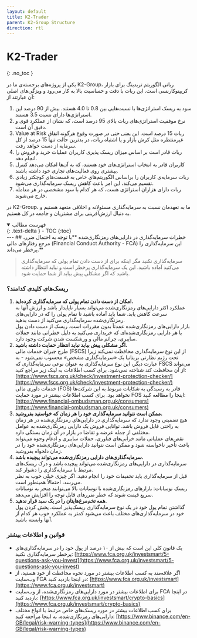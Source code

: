 ```yaml
---
layout: default
title: K2-Trader
parent: K2-Group Structure
direction: rtl
---
```


# K2-Trader
{: .no_toc }

یکی از پروژه‌های برجسته‌ی ما در K2-Group، رباتی الگوریتم تریدینگ برای بازار کریپتوکارنسی است. این ربات با دقت و حساسیت بالا به کار می‌رود و ویژگی‌های اصلی آن عبارتند از:

1. سود به ریسک استراتژی‌ها با نسبت‌هایی بین 0.8 تا 4.0 هستند. بیش از 90 درصد این استراتژی‌ها دارای نسبت 3.5 هستند.
2. نرخ موفقیت استراتژی‌های ربات بالای 95 درصد است، که نشان از عملکرد قوی و دقیق آن است.
3. Value at Risk ربات 15 درصد است. این یعنی حتی در صورت وقوع هرگونه اتفاق غیرمنتظره مثل کرش بازار و یا اشتباه ربات، در بدترین حالت تنها 15 درصد از کل سرمایه از دست خواهد رفت.
4. ربات قادر است بر اساس میزان ریسک پذیری کاربران عملیات خرید و فروش را انجام دهد.
5. کاربران قادر به انتخاب استراتژی‌های خود هستند، که به آن‌ها امکان می‌دهد کنترل بیشتری روی فعالیت‌های تجاری خود داشته باشند.
6. ربات سرمایه‌ی کاربران را براساس الگوریتم‌های خاص به قسمت‌های کوچکتر زیادی تقسیم می‌کند، این امر باعث کاهش ریسک سرمایه‌گذاری می‌شود.
7. ربات دارای هزاران استراتژی هست، که هر کدام با سود مشخصی در هر معامله خارج می‌شوند.

در K2-Group، ما به تعهدمان نسبت به سرمایه‌گذاری مسئولانه و اخلاقی متعهد هستیم و به دنبال ارزش‌آفرینی برای مشتریان و جامعه در کل هستیم.

<details open markdown="block">
  <summary>فهرست مطالب</summary>
  {: .text-delta }
  - TOC
  {:toc}
</details>
---
## خطرات سرمایه‌گذاری در دارایی‌های رمزنگاری‌شده
**با توجه به احتمال ضرر، مرجع رفتارهای مالی (Financial Conduct Authority - FCA) این سرمایه‌گذاری را پرخطر می‌داند.**

> سرمایه‌گذاری نکنید مگر اینکه برای از دست دادن تمام پولی که سرمایه‌گذاری می‌کنید آماده باشید. این یک سرمایه‌گذاری پرخطر است و نباید انتظار داشته باشید که اگر مشکلی پیش بیاید از شما حمایت شود.

### ریسک‌های کلیدی کدامند؟
1. **امکان از دست دادن تمام پولی که سرمایه‌گذاری کرده‌اید.**  
   عملکرد اکثر دارایی‌های رمزنگاری‌شده می‌تواند بسیار ناپایدار باشد و ارزش آنها به سرعت کاهش یابد. شما باید آماده باشید تا تمام پولی را که در دارایی‌های رمزنگاری‌شده سرمایه‌گذاری می‌کنید از دست بدهید.  
   بازار دارایی‌های رمزنگاری‌شده عمدتاً بدون مقررات است. ریسک از دست دادن پول یا هر دارایی رمزنگاری‌شده‌ای که خریداری می‌کنید به دلیل خطراتی مانند حملات سایبری، جرائم مالی و ورشکست شدن شرکت وجود دارد.
3. **اگر مشکلی پیش بیاید نباید انتظار حمایت داشته باشید.**  
   طرح جبران خدمات مالی (FSCS) از این نوع سرمایه‌گذاری محافظت نمی‌کند زیرا تحت رژیم نظارتی بریتانیا یک «سرمایه‌گذاری مشخص» محسوب نمی‌شود - به عبارت دیگر، این نوع سرمایه‌گذاری به عنوان نوعی سرمایه‌گذاری که FSCS می‌تواند از آن محافظت کند شناخته نمی‌شود. برای کسب اطلاعات به لینک زیر مراجع کنید: [https://www.fscs.org.uk/check/investment-protection-checker/](https://www.fscs.org.uk/check/investment-protection-checker/)  
   خدمات داوری مالی (FOS) قادر به رسیدگی به شکایات مربوط به این شرکت‌ها نخواهد بود. برای کسب اطلاعات بیشتر در مورد حمایت FOS اینجا را مطالعه کنید: [https://www.financial-ombudsman.org.uk/consumers](https://www.financial-ombudsman.org.uk/consumers)
4. **ممکن است نتوانید سرمایه‌گذاری خود را هر زمان که خواستید بفروشید.**  
   هیچ تضمینی وجود ندارد که سرمایه‌گذاری در دارایی‌های رمزنگاری‌شده در هر زمان به راحتی قابل فروش باشد. توانایی فروش یک دارایی رمزنگاری‌شده به عوامل مختلفی از جمله عرضه و تقاضا در بازار در آن زمان بستگی دارد.  
   نقص‌های عملیاتی مانند خرابی‌های فناوری، حملات سایبری و ادغام وجوه می‌تواند باعث تأخیر ناخواسته شود و ممکن است نتوانید دارایی‌های رمزنگاری‌شده خود را در زمان دلخواه بفروشید.
5. **سرمایه‌گذاری‌های دارایی رمزنگاری‌شده می‌تواند پیچیده باشد.**  
   سرمایه‌گذاری در دارایی‌های رمزنگاری‌شده می‌تواند پیچیده باشد و درک ریسک‌های مرتبط با سرمایه‌گذاری را دشوار کند.  
   قبل از سرمایه‌گذاری باید تحقیقات خود را انجام دهید. اگر چیزی خیلی خوب به نظر می‌رسد، احتمالاً همینطور است.  
   ریسک نوسانات: بازارهای رمزنگاری‌شده با نوسانات بالا می‌توانند منجر به نوسانات سریع قیمت شوند که خطر ضررهای قابل توجه را افزایش می‌دهد.
6. **همه تخم‌مرغ‌هایتان را در یک سبد قرار ندهید.**  
   گذاشتن تمام پول خود در یک نوع سرمایه‌گذاری ریسک‌پذیر است. پخش کردن پول خود در سرمایه‌گذاری‌های مختلف باعث می‌شود کمتر به عملکرد خوب هر کدام از آنها وابسته باشید.
   
### قوانین و اطلاعات بیشتر
- یک قانون کلی این است که بیش از ۱۰ درصد از پول خود را در سرمایه‌گذاری‌های پرخطر سرمایه‌گذاری نکنید: [https://www.fca.org.uk/investsmart/5-questions-ask-you-invest](https://www.fca.org.uk/investsmart/5-questions-ask-you-invest)
- اگر علاقه‌مند به کسب اطلاعات بیشتر در مورد نحوه محافظت از خود هستید، از وب‌سایت FCA در اینجا بازدید کنید: [https://www.fca.org.uk/investsmart](https://www.fca.org.uk/investsmart)
- برای اطلاعات بیشتر در مورد دارایی‌های رمزنگاری‌شده، از وب‌سایت FCA در اینجا بازدید کنید: [https://www.fca.org.uk/investsmart/crypto-basics](https://www.fca.org.uk/investsmart/crypto-basics)
- برای کسب اطلاعات بیشتر در مورد ریسک‌های خاص مرتبط با انواع مختلف دارایی‌های رمزنگاری‌شده، به اینجا مراجعه کنید: [https://www.binance.com/en-GB/legal/risk-warning-types](https://www.binance.com/en-GB/legal/risk-warning-types)
